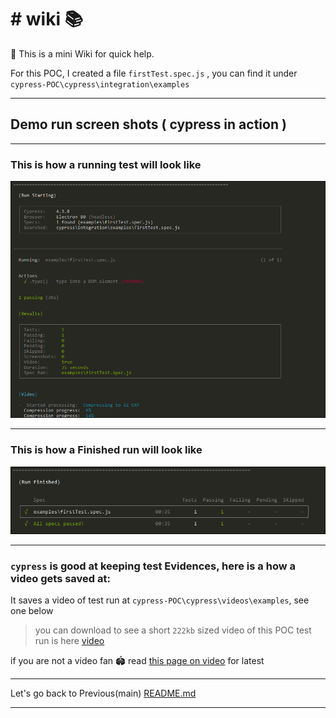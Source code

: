 # # wiki 📚 

🦮 This is a mini Wiki for quick help.

For this POC, I created a file `firstTest.spec.js` , you can find it under `cypress-POC\cypress\integration\examples`

---


## Demo run screen shots ( cypress in action )

---
### This is how a **running test** will look like
![cypress_in_action](cypress_in_action.PNG)

---

### This is how a **Finished run** will look like

![run_finished](run_finished.PNG)

---


### `cypress` is good at keeping test Evidences, here is a how a video gets saved at:

It saves a video of test run at `cypress-POC\cypress\videos\examples`, see one below

> you can download to see a short `222kb` sized video of this POC test run is here [video]

if you are not a video fan 🏟️  read [this page on video] for latest

---


Let's go back to Previous(main) [README.md]

---


[\\]: <> (This is a commented section and should not be visible in README file)

[README.md]: <https://github.com/eaccmk/cypress-POC>
[this page on video]: <https://docs.cypress.io/guides/guides/screenshots-and-videos.html#Videos>
[video]: <firstTest_spec_js.mp4>